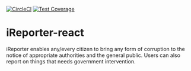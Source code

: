 [![CircleCI](https://circleci.com/gh/Dubby20/iReporter-react.svg?style=svg)](https://circleci.com/gh/Dubby20/iReporter-react)
[![Test Coverage](https://api.codeclimate.com/v1/badges/634973397dbe5bea55b9/test_coverage)](https://codeclimate.com/github/Dubby20/iReporter-react/test_coverage)
# iReporter-react
iReporter enables any/every citizen to bring any form of corruption to the notice of appropriate authorities and the general public. Users can also report on things that needs government intervention.
